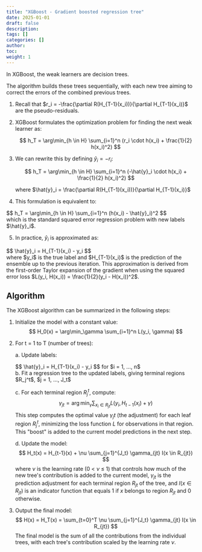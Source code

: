 ```yaml
---
title: "XGBoost - Gradient boosted regression tree"
date: 2025-01-01
draft: false
description:
tags: []
categories: []
author:
toc:
weight: 1
---
```


In XGBoost, the weak learners are decision trees.

The algorithm builds these trees sequentially, with each new tree aiming to correct the errors of the combined previous trees.

1. Recall that $r_i = -\frac{\partial R(H_{T-1}(x_i))}{\partial H_{T-1}(x_i)}$ are the pseudo-residuals.

2. XGBoost formulates the optimization problem for finding the next weak learner as:

   $$ h_T = \arg\min_{h \in H} \sum_{i=1}^n (r_i \cdot h(x_i) + \frac{1}{2} h(x_i)^2) $$

3. We can rewrite this by defining $\hat{y}_i = -r_i$:

   $$ h_T = \arg\min_{h \in H} \sum_{i=1}^n (-\hat{y}_i \cdot h(x_i) + \frac{1}{2} h(x_i)^2) $$

   where $\hat{y}_i = \frac{\partial R(H_{T-1}(x_i))}{\partial H_{T-1}(x_i)}$

4. This formulation is equivalent to:
<div class="math-katex">
   $$ h_T = \arg\min_{h \in H} \sum_{i=1}^n (h(x_i) - \hat{y}_i)^2 $$
</div>
   which is the standard squared error regression problem with new labels $\hat{y}_i$.

5. In practice, $\hat{y}_i$ is approximated as:
<div class="math-katex">
   $$ \hat{y}_i = H_{T-1}(x_i) - y_i $$
</div>
   where $y_i$ is the true label and $H_{T-1}(x_i)$ is the prediction of the ensemble up to the previous iteration. This approximation is derived from the first-order Taylor expansion of the gradient when using the squared error loss $L(y_i, H(x_i)) = \frac{1}{2}(y_i - H(x_i))^2$.

## Algorithm
The XGBoost algorithm can be summarized in the following steps:

1. Initialize the model with a constant value:
   $$ H_0(x) = \arg\min_\gamma \sum_{i=1}^n L(y_i, \gamma) $$

2. For t = 1 to T (number of trees):
   
   a. Update labels:
   <div class="math-katex">
      $$ \hat{y}_i = H_{T-1}(x_i) - y_i $$
      for $i = 1, ..., n$
   </div>
   b. Fit a regression tree to the updated labels, giving terminal regions $R_j^t$, $j = 1, ..., J_t$

   c. For each terminal region $R_j^t$, compute:
      $$ \gamma_{jt} = \arg\min_\gamma \sum_{x_i \in R_{jt}} L(y_i, H_{t-1}(x_i) + \gamma) $$
   This step computes the optimal value $γ_jt$ (the adjustment) for each leaf region $R_j^t$, minimizing the loss function $L$ for observations in that region. This "boost" is added to the current model predictions in the next step.

   d. Update the model:
      $$ H_t(x) = H_{t-1}(x) + \nu \sum_{j=1}^{J_t} \gamma_{jt} I(x \in R_{jt}) $$
      where $\nu$ is the learning rate (0 < $\nu$ ≤ 1) that controls how much of the new tree's contribution is added to the current model, $\gamma_{jt}$ is the prediction adjustment for each terminal region $R_{jt}$ of the tree, and $I(x \in R_{jt})$ is an indicator function that equals 1 if $x$ belongs to region $R_{jt}$ and 0 otherwise.

3. Output the final model:
   $$ H(x) = H_T(x) = \sum_{t=0}^T \nu \sum_{j=1}^{J_t} \gamma_{jt} I(x \in R_{jt}) $$
   The final model is the sum of all the contributions from the individual trees, with each tree's contribution scaled by the learning rate $\nu$.





